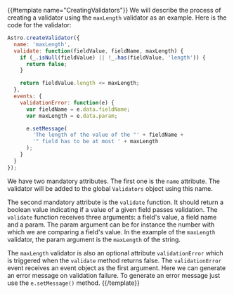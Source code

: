 {{#template name="CreatingValidators"}}
We will describe the process of creating a validator using the `maxLength` validator as an example. Here is the code for the validator:

```js
Astro.createValidator({
  name: 'maxLength',
  validate: function(fieldValue, fieldName, maxLength) {
    if (_.isNull(fieldValue) || !_.has(fieldValue, 'length')) {
      return false;
    }

    return fieldValue.length <= maxLength;
  },
  events: {
    validationError: function(e) {
      var fieldName = e.data.fieldName;
      var maxLength = e.data.param;

      e.setMessage(
        'The length of the value of the "' + fieldName +
        '" field has to be at most ' + maxLength
      );
    }
  }
});

```

We have two mandatory attributes. The first one is the `name` attribute. The validator will be added to the global `Validators` object using this name.

The second mandatory attribute is the `validate` function. It should return a boolean value indicating if a value of a given field passes validation. The `validate` function receives three arguments: a field's value, a field name and a param. The param argument can be for instance the number with which we are comparing a field's value. In the example of the `maxLength` validator, the param argument is the `maxLength` of the string.

The `maxLength` validator is also an optional attribute `validationError` which is triggered when the `validate` method returns false. The `validationError` event receives an event object as the first argument. Here we can generate an error message on validation failure. To generate an error message just use the `e.setMessage()` method.
{{/template}}
